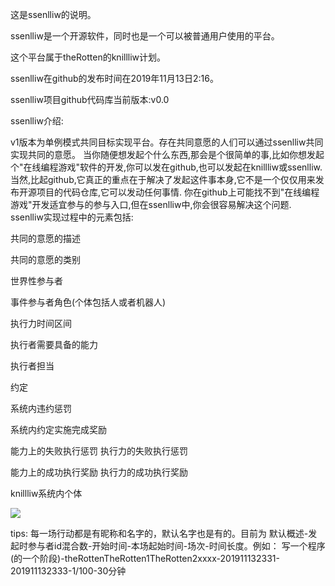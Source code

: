 这是ssenlliw的说明。


ssenlliw是一个开源软件，同时也是一个可以被普通用户使用的平台。

这个平台属于theRotten的knillliw计划。

ssenlliw在github的发布时间在2019年11月13日2:16。

ssenlliw项目github代码库当前版本:v0.0

ssenlliw介绍:

v1版本为单例模式共同目标实现平台。存在共同意愿的人们可以通过ssenlliw共同实现共同的意愿。
当你随便想发起个什么东西,那会是个很简单的事,比如你想发起个"在线编程游戏"软件的开发,你可以发在github,也可以发起在knillliw或ssenlliw.
当然,比起github,它真正的重点在于解决了发起这件事本身,它不是一个仅仅用来发布开源项目的代码仓库,它可以发动任何事情.
你在github上可能找不到"在线编程游戏"开发适宜参与的参与入口,但在ssenlliw中,你会很容易解决这个问题.
ssenlliw实现过程中的元素包括:

共同的意愿的描述

共同的意愿的类别

世界性参与者

事件参与者角色(个体包括人或者机器人)

执行力时间区间

执行者需要具备的能力

执行者担当

约定

系统内违约惩罚

系统内约定实施完成奖励

能力上的失败执行惩罚
执行力的失败执行惩罚

能力上的成功执行奖励
执行力的成功执行奖励


knillliw系统内个体


<img src="https://timgsa.baidu.com/timg?image&quality=80&size=b9999_10000&sec=1573665485825&di=4ae3c3c32150017e8729c873527dac71&imgtype=0&src=http%3A%2F%2Fpics2.baidu.com%2Ffeed%2F3c6d55fbb2fb43160cb0beb1098dfa2608f7d379.jpeg%3Ftoken%3Def15a77a596cea64aa7a197929947e10%26s%3D29808C5C5271E9C6179FDE02030060D9" ></img>

tips:
每一场行动都是有昵称和名字的，默认名字也是有的。目前为 默认概述-发起时参与者id混合数-开始时间-本场起始时间-场次-时间长度。例如： 写一个程序(的一个阶段)-theRottenTheRotten1TheRotten2xxxx-201911132331-201911132333-1/100-30分钟
